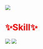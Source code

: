 
<div><img src="https://capsule-render.vercel.app/api?type=wave&color=auto&height=300&section=header&text=YiHanSeul%20&⌨fontSize=90" /></div>
<h1 style="color:red">✨Skill✨</h1>
<a href="https://github.com/YiHanSeul/momentum"><img src="https://img.shields.io/badge/JavaScript-F7DF1E?style=flat-square&logo=JavaScript&logoColor=white" /></a>
<a href="https://github.com/YiHanSeul/kakao-talk"><img src="https://img.shields.io/badge/HTML5-E34F26?style=flat-square&logo=HTML5&logoColor=white" /></a>
